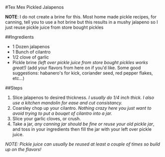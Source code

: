 #Tex Mex Pickled Jalapenos

**NOTE**: I do not create a brine for this. Most home made pickle recipes, for canning, tell you to use a hot brine but this results in a mushy jalapeno so I just reuse pickle juice from store bought pickles

##Ingredients
- 1 Dozen jalapenos
- 1 Bunch of cilantro
- 1/2 clove of garlic
- Pickle brine  _(left over pickle juice from store bought pickles works great!)_
(add your flavors from here on if you'd like. Some good suggestions: habanero's for kick, coriander seed, red pepper flakes, etc...)

##Steps
1. Slice jalapenos to desired thickness. _I usually do 1/4 inch thick. I also use a kitchen mandolin for ease and cut consistancy._
1. Coarsley chop up your cilantro. _Nothing crazy here you just want to avoid trying to put a bouqet of cilantro into a jar._
1. Slice your garlic cloves, or crush.
1. Take a jar, _any canning jar should be fine or reuse your old pickle jar_, and toss in your ingredients then fill the jar with your left over pickle juice.

_NOTE: Pickle juice can usually be reused at least a couple of times so build up on the flavors!_
